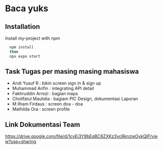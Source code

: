 
# Baca yuks


## Installation

Install my-project with npm

```bash
  npm install
  then
  npx expo start
```
    
## Task Tugas per masing masing mahasiswa

- Andi Yusuf R : bikin screen sign in & sign up
- Muhammad Arifin : integrating API detail
- Fakhruddin Arrozi : bagian maps
- Cholifatul Maulidia : bagiam PIC Design, dokumentasi Laporan
- M Ilham Firdaus : screen doa - doa
- Mathilda Ora : screen profile


## Link Dokumentasi Team

https://drive.google.com/file/d/1cvEi3Y9bEqBC6ZXKz3vcRknzjeOykQlP/view?usp=sharing

